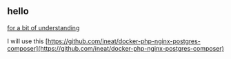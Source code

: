 ## hello
[]()

[for a bit of understanding](http://geekyplatypus.com/dockerise-your-php-application-with-nginx-and-php7-fpm/)

I will use this
[https://github.com/ineat/docker-php-nginx-postgres-composer](https://github.com/ineat/docker-php-nginx-postgres-composer)

